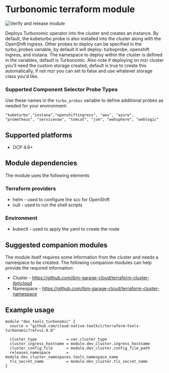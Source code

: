 #  Turbonomic terraform module

![Verify and release module](https://github.com/cloud-native-toolkit/terraform-tools-turbonomic/workflows/Verify%20and%20release%20module/badge.svg)


Deploys Turbonomic operator into the cluster and creates an instance. By default, the kubeturbo probe is also installed into the cluster along with the OpenShift ingress.  Other probes to deploy can be specified in the turbo_probes variable, by default it will deploy:  turboprobe, openshift ingress, and instana.  The namespace to deploy within the cluster is defined in the variables, default is Turbonomic.  Also note if deploying on mzr cluster you'll need the custom storage created, default is true to create this automatically, if not mzr you can set to false and use whatever storage class you'd like.

### Supported Component Selector Probe Types 
Use these names in the `turbo_probes` variable to define additional probes as needed for your environment:
```
"kubeturbo","instana","openshiftingress", "aws", "azure", "prometheus", "servicenow", "tomcat", "jvm", "websphere", "weblogic"
```

## Supported platforms

- OCP 4.6+

## Module dependencies

The module uses the following elements

### Terraform providers

- helm - used to configure the scc for OpenShift
- null - used to run the shell scripts

### Environment

- kubectl - used to apply the yaml to create the route

## Suggested companion modules

The module itself requires some information from the cluster and needs a
namespace to be created. The following companion
modules can help provide the required information:

- Cluster - https://github.com/ibm-garage-cloud/terraform-cluster-ibmcloud
- Namespace - https://github.com/ibm-garage-cloud/terraform-cluster-namespace


## Example usage

```hcl-terraform
module "dev_tools_turbonomic" {
  source = "github.com/cloud-native-toolkit/terraform-tools-turbonomic?ref=v1.0.0"

  cluster_type             = var.cluster_type
  cluster_ingress_hostname = module.dev_cluster.ingress_hostname
  cluster_config_file      = module.dev_cluster.config_file_path
  releases_namespace       = module.dev_cluster_namespaces.tools_namespace_name
  tls_secret_name          = module.dev_cluster.tls_secret_name
}
```

